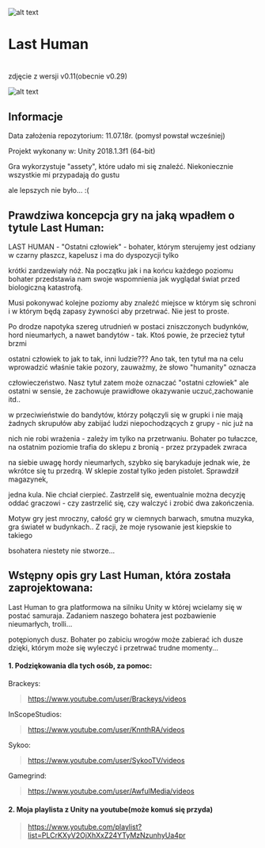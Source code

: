 ![alt text](https://image.ibb.co/gBYRf8/unity_background_image_8.jpg)

# ##############################
#          Last Human 
# ##############################
zdjęcie z wersji v0.11(obecnie v0.29)

![alt text](https://preview.ibb.co/fumrxJ/main_Theme.png)


## Informacje ##
Data założenia repozytorium: 11.07.18r. (pomysł powstał wcześniej)

Projekt wykonany w: Unity 2018.1.3f1 (64-bit)

Gra wykorzystuje "assety", które udało mi się znaleźć. Niekoniecznie wszystkie mi przypadają do gustu 

ale lepszych nie było... :(


## Prawdziwa koncepcja gry na jaką wpadłem o tytule Last Human: ##
LAST HUMAN - "Ostatni człowiek" - bohater, którym sterujemy jest odziany w czarny płaszcz, kapelusz i ma do dyspozycji tylko

krótki zardzewiały nóż. Na początku jak i na końcu każdego poziomu bohater przedstawia nam swoje wspomnienia jak wyglądał świat przed biologiczną katastrofą.

Musi pokonywać kolejne poziomy aby znaleźć miejsce w którym się schroni i w którym będą zapasy żywności aby przetrwać. Nie jest to proste. 

Po drodze napotyka szereg utrudnień w postaci zniszczonych budynków, hord nieumarłych, a nawet bandytów - tak. Ktoś powie, że przecież tytuł brzmi

ostatni człowiek to jak to tak, inni ludzie??? Ano tak, ten tytuł ma na celu wprowadzić właśnie takie pozory, zauważmy, że słowo "humanity" oznacza

człowieczeństwo. Nasz tytuł zatem może oznaczać "ostatni człowiek" ale ostatni w sensie, że zachowuje prawidłowe okazywanie uczuć,zachowanie itd..

w przeciwieństwie do bandytów, którzy połączyli się w grupki i nie mają żadnych skrupułów aby zabijać ludzi niepochodzących z grupy - nic już na

nich nie robi wrażenia - zależy im tylko na przetrwaniu. Bohater po tułaczce, na ostatnim poziomie trafia do sklepu z bronią - przez przypadek zwraca

na siebie uwagę hordy nieumarłych, szybko się barykaduje jednak wie, że wkrótce się tu przedrą. W sklepie został tylko jeden pistolet. Sprawdził magazynek,

jedna kula. Nie chciał cierpieć. Zastrzelił się, ewentualnie można decyzję oddać graczowi - czy zastrzelić się, czy walczyć i zrobić dwa zakończenia.

Motyw gry jest mroczny, całość gry w ciemnych barwach, smutna muzyka, gra świateł w budynkach.. Z racji, że moje rysowanie jest kiepskie to takiego 

bsohatera niestety nie stworze...
 


## Wstępny opis gry Last Human, która została zaprojektowana: ##
Last Human to gra platformowa na silniku Unity w której wcielamy się w postać samuraja. Zadaniem naszego bohatera jest pozbawienie nieumarłych, trolli... 

potępionych dusz. Bohater po zabiciu wrogów może zabierać ich dusze dzięki, którym może się wyleczyć i przetrwać trudne momenty...  




#### 1. Podziękowania dla tych osób, za pomoc: ####

Brackeys:

> https://www.youtube.com/user/Brackeys/videos

InScopeStudios:

> https://www.youtube.com/user/KnnthRA/videos

Sykoo:

> https://www.youtube.com/user/SykooTV/videos

Gamegrind:

> https://www.youtube.com/user/AwfulMedia/videos




#### 2. Moja playlista z Unity na youtube(może komuś się przyda) ####

> https://www.youtube.com/playlist?list=PLCrKXyV2OjXhXxZ24YTyMzNzunhyUa4pr